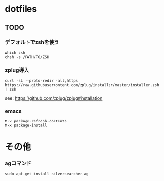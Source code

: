 # dotfiles

## TODO

### デフォルトでzshを使う ###
```
which zsh
chsh -s /PATH/TO/ZSH
```

### zplug導入 ###
```
curl -sL --proto-redir -all,https https://raw.githubusercontent.com/zplug/installer/master/installer.zsh | zsh
```
see: https://github.com/zplug/zplug#installation


### emacs ###
```
M-x package-refresh-contents
M-x package-install
```

# その他
### agコマンド ###
```
sudo apt-get install silversearcher-ag
```
